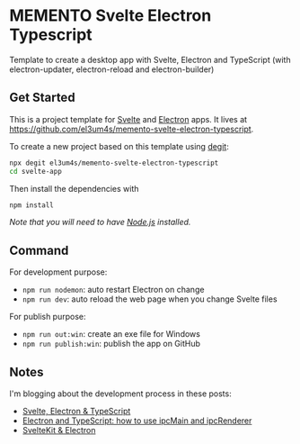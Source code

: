 # MEMENTO Svelte Electron Typescript

Template to create a desktop app with Svelte, Electron and TypeScript (with electron-updater, electron-reload and electron-builder)

## Get Started

This is a project template for [Svelte](https://svelte.dev) and [Electron](https://www.electronjs.org/) apps. It lives at https://github.com/el3um4s/memento-svelte-electron-typescript.

To create a new project based on this template using [degit](https://github.com/Rich-Harris/degit):

```bash
npx degit el3um4s/memento-svelte-electron-typescript
cd svelte-app
```

Then install the dependencies with

```bash
npm install
```

*Note that you will need to have [Node.js](https://nodejs.org) installed.*

## Command

For development purpose:

- `npm run nodemon`: auto restart Electron on change
- `npm run dev`: auto reload the web page when you change Svelte files

For publish purpose:

- `npm run out:win`: create an exe file for Windows
- `npm run publish:win`: publish the app on GitHub

## Notes

I'm blogging about the development process in these posts:

- [Svelte, Electron & TypeScript](https://www.patreon.com/posts/svelte-electron-52952074)
- [Electron and TypeScript: how to use ipcMain and ipcRenderer](https://www.patreon.com/posts/electron-and-how-53505039)
- [SvelteKit & Electron](https://www.patreon.com/posts/sveltekit-53840008)
